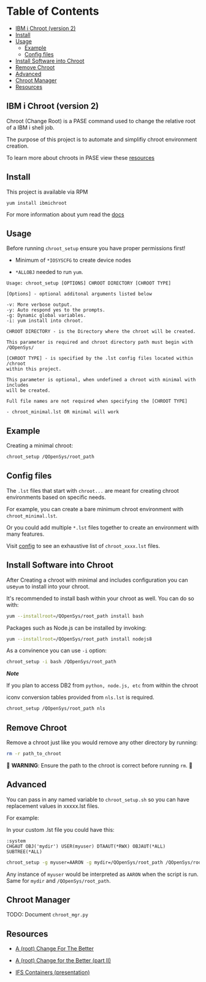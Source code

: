 # Table of Contents

- [IBM i Chroot (version 2)](#ibm-i-chroot-version-2)
- [Install](#install)
- [Usage](#usage)
  - [Example](#chroot-setup-example)
  - [Config files](#config-files)
- [Install Software into Chroot](#install-software-into-chroot)
- [Remove Chroot](#remove-chroot)
- [Advanced](#advanced)
- [Chroot Manager](#chroot-manager)
- [Resources](#resources)

## IBM i Chroot (version 2)

Chroot (Change Root) is a PASE command used to change the relative root of a IBM
i shell job.

The purpose of this project is to automate and simplifiy chroot environment creation.

To learn more about chroots in PASE view these [resources](#resources)

## Install

This project is available via RPM

`yum install ibmichroot`

For more information about yum read the [docs](https://bitbucket.org/ibmi/opensource/src/master/docs/yum/)

## Usage

Before running `chroot_setup` ensure you have proper permissions first!

- Minimum of `*IOSYSCFG` to create device nodes

- `*ALLOBJ` needed to run `yum`.

`Usage: chroot_setup [OPTIONS] CHROOT DIRECTORY [CHROOT TYPE]`

```text
[Options] - optional additonal arguments listed below

-v: More verbose output.
-y: Auto respond yes to the prompts.
-g: Dynamic global variables.  
-i: yum install into chroot.
```

```text
CHROOT DIRECTORY - is the Directory where the chroot will be created.

This parameter is required and chroot directory path must begin with /QOpenSys/
```

```text
[CHROOT TYPE] - is specified by the .lst config files located within /chroot
within this project.

This parameter is optional, when undefined a chroot with minimal with includes
will be created.

Full file names are not required when specifying the [CHROOT TYPE]

- chroot_minimal.lst OR minimal will work

```

## Example

Creating a minimal chroot:

```bash
chroot_setup /QOpenSys/root_path
```

## Config files

The `.lst` files that start with `chroot...` are meant for creating chroot
environments based on specific needs.

For example, you can create a bare minimum chroot environment with
`chroot_minimal.lst`.

Or you could add multiple `*.lst` files together to create an environment with
many features.

Visit [config](https://github.com/IBM/ibmichroot/blob/master/config) to see an
exhaustive list of `chroot_xxxx.lst` files.

## Install Software into Chroot

After Creating a chroot with minimal and includes configuration you can use`yum`
to install into your chroot.

It's recommended to install bash within your chroot as well. You can do so with:

```bash
yum --installroot=/QOpenSys/root_path install bash
```

Packages such as Node.js can be installed by invoking:

```bash
yum --installroot=/QOpenSys/root_path install nodejs8
```

As a convinence you can use  `-i` option:

```bash
chroot_setup -i bash /QOpenSys/root_path
```

***Note***

If you plan to access DB2 from `python, node.js, etc` from within the chroot

iconv conversion tables provided from `nls.lst` is required.

```bash
chroot_setup /QOpenSys/root_path nls
```

## Remove Chroot

Remove a chroot just like you would remove any other directory by running:

```bash
rm -r path_to_chroot
```

:rotating_light: **WARNING**:  Ensure the path to the chroot is correct before
running `rm`. :rotating_light:

## Advanced

You can pass in any named variable to `chroot_setup.sh` so you can have
replacement values in xxxxx.lst files.

For example:

In your custom .lst file you could have this:

```text
:system
CHGAUT OBJ('mydir') USER(myuser) DTAAUT(*RWX) OBJAUT(*ALL) SUBTREE(*ALL)
```

```bash
chroot_setup -g myuser=AARON -g mydir=/QOpenSys/root_path /QOpenSys/root_path /path/to/yourCustom.lst
```

Any instance of `myuser` would be interpreted as `AARON` when the script is run.
Same for `mydir` and `/QOpenSys/root_path`.

## Chroot Manager

TODO: Document `chroot_mgr.py`

## Resources

- [A (root) Change For The Better](https://www.krengeltech.com/2016/01/a-root-change-for-the-better/)

- [A (root) Change for the Better (part II)](https://www.krengeltech.com/2016/02/a-root-change-for-the-better-part-ii/)

- [IFS Containers (presentation)](https://krengel.tech/litmis-ifs-containers)
